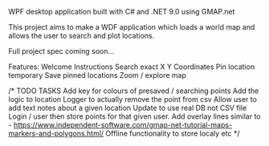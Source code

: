 WPF desktop application built with C# and .NET 9.0 using GMAP.net 

This project aims to make a WDF application which loads a world map and allows the user to search and plot locations. 

Full project spec coming soon...

Features:
Welcome Instructions 
Search exact X Y Coordinates 
Pin location temporary 
Save pinned locations 
Zoom / explore map 



/* 
TODO TASKS 
Add key for colours of presaved / searching points 
Add the logic to location Logger to actually remove the point from csv 
Allow user to add text notes about a given location 
Update to use real DB not CSV file 
Login / user then store points for that given user. 
Add overlay lines similar to - https://www.independent-software.com/gmap-net-tutorial-maps-markers-and-polygons.html/
Offline functionality to store localy etc 
*/
